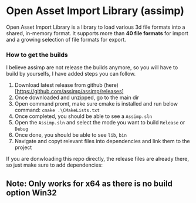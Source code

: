 Open Asset Import Library (assimp)
==================================

Open Asset Import Library is a library to load various 3d file formats into a shared, in-memory format. It supports more than __40 file formats__ for import and a growing selection of file formats for export.

### How to get the builds ###
I believe assimp are not release the builds anymore, so you will have to build by yourselfs, I have added steps you can follow.

1. Download latest release from github (here)[https://github.com/assimp/assimp/releases]
2. Once downloaded and unzipped, go to the main dir
3. Open command promt, make sure cmake is installed and run below command:
	`cmake .\CMakeLists.txt`
4. Once completed, you should be able to see a `Assimp.sln`
5. Open the `Assimp.sln` and select the mode you want to build `Release` or `Debug`
6. Once done, you should be able to see `lib`, `bin`
7. Navigate and copyt relevant files into dependencies and link them to the project

If you are donwloading this repo directly, the release files are already there, so just make sure to add dependencies:

## Note: Only works for x64 as there is no build option Win32 ##